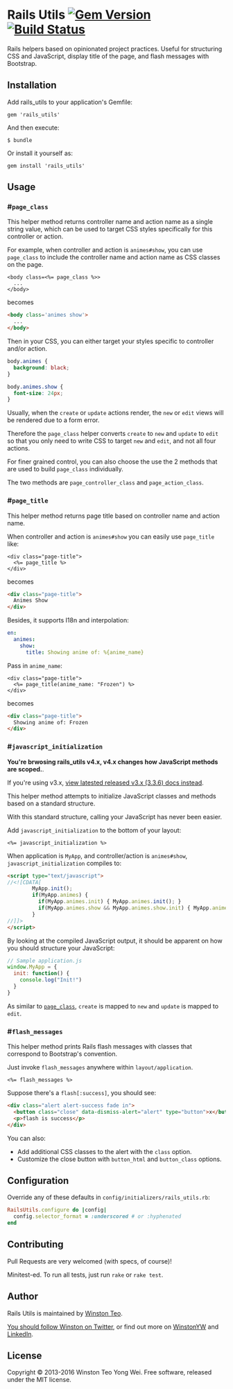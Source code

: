 # Rails Utils [![Gem Version][version-badge]][rubygems] [![Build Status][travis-badge]][travis]

Rails helpers based on opinionated project practices. Useful for structuring CSS and JavaScript,
display title of the page, and flash messages with Bootstrap.

## Installation

Add rails_utils to your application's Gemfile:

    gem 'rails_utils'

And then execute:

    $ bundle

Or install it yourself as:

    gem install 'rails_utils'

## Usage

### #`page_class`

This helper method returns controller name and action name as a single string value,
which can be used to target CSS styles specifically for this controller or action.

For example, when controller and action is `animes#show`,
you can use `page_class` to include the controller name and action name as CSS classes on the page.

```html+erb
<body class=<%= page_class %>>
  ...
</body>
```

becomes

```html
<body class='animes show'>
  ...
</body>
```

Then in your CSS, you can either target your styles specific to controller and/or action.

```css
body.animes {
  background: black;
}

body.animes.show {
  font-size: 24px;
}
```

Usually, when the `create` or `update` actions render, the `new` or `edit` views will be rendered
due to a form error.

Therefore the `page_class` helper converts `create` to `new` and `update` to `edit`
so that you only need to write CSS to target `new` and `edit`, and not all four actions.

For finer grained control, you can also choose the use the 2 methods that are used to build
`page_class` individually.

The two methods are `page_controller_class` and `page_action_class`.

### #`page_title`

This helper method returns page title based on controller name and action name.

When controller and action is `animes#show` you can easily use `page_title` like:

```html+erb
<div class="page-title">
  <%= page_title %>
</div>
```

becomes

```html
<div class="page-title">
  Animes Show
</div>
```

Besides, it supports I18n and interpolation:

```yaml
en:
  animes:
    show:
      title: Showing anime of: %{anime_name}
```

Pass in `anime_name`:

```html+erb
<div class="page-title">
  <%= page_title(anime_name: "Frozen") %>
</div>
```

becomes

```html
<div class="page-title">
  Showing anime of: Frozen
</div>
```

### #`javascript_initialization`

**You're brwosing rails_utils v4.x, v4.x changes how JavaScript methods are scoped.**.

If you're using v3.x, [view latested released v3.x (3.3.6) docs instead](https://github.com/winston/rails_utils/tree/v3.3.6#javascript_initialization).

This helper method attempts to initialize JavaScript classes and methods based on a standard structure.

With this standard structure, calling your JavaScript has never been easier.

Add `javascript_initialization` to the bottom of your layout:

```erb
<%= javascript_initialization %>
```

When application is `MyApp`, and controller/action is `animes#show`, `javascript_initialization`
compiles to:

```html
<script type="text/javascript">
//<![CDATA[
        MyApp.init();
        if(MyApp.animes) {
          if(MyApp.animes.init) { MyApp.animes.init(); }
          if(MyApp.animes.show && MyApp.animes.show.init) { MyApp.animes.show.init(); }
        }
//]]>
</script>
```

By looking at the compiled JavaScript output, it should be apparent on how you should structure
your JavaScript:

```JavaScript
// Sample application.js
window.MyApp = {
  init: function() {
    console.log("Init!")
  }
}
```

As similar to [`page_class`](#page_class), `create` is mapped to `new` and `update` is mapped to `edit`.

### #`flash_messages`

This helper method prints Rails flash messages with classes that correspond to Bootstrap's convention.

Just invoke `flash_messages` anywhere within `layout/application`.

```html+erb
<%= flash_messages %>
```

Suppose there's a `flash[:success]`, you should see:

```html
<div class="alert alert-success fade in">
  <button class="close" data-dismiss-alert="alert" type="button">x</button>
  <p>flash is success</p>
</div>
```

You can also:

- Add additional CSS classes to the alert with the `class` option.
- Customize the close button with `button_html` and `button_class` options.

## Configuration

Override any of these defaults in `config/initializers/rails_utils.rb`:

```ruby
RailsUtils.configure do |config|
  config.selector_format = :underscored # or :hyphenated
end
```

## Contributing

Pull Requests are very welcomed (with specs, of course)!

Minitest-ed. To run all tests, just run `rake` or `rake test`.

## Author

Rails Utils is maintained by [Winston Teo](mailto:winstonyw+rails_utils@gmail.com).

[You should follow Winston on Twitter](https://www.twitter.com/winstonyw), or find out more on [WinstonYW](http://www.winstonyw.com) and [LinkedIn](http://sg.linkedin.com/in/winstonyw).

## License

Copyright © 2013-2016 Winston Teo Yong Wei. Free software, released under the MIT license.


[version-badge]: https://badge.fury.io/rb/rails_utils.svg
[rubygems]: https://rubygems.org/gems/rails_utils
[travis-badge]: https://travis-ci.org/winston/rails_utils.svg
[travis]: https://travis-ci.org/winston/rails_utils
